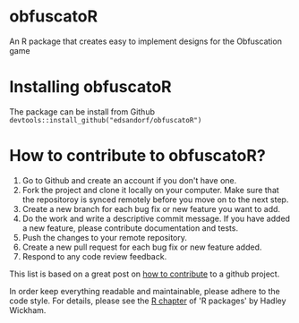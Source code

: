 # obfuscatoR
An R package that creates easy to implement designs for the Obfuscation game

#   Installing obfuscatoR
The package can be install from Github `devtools::install_github("edsandorf/obfuscatoR")`

# How to contribute to obfuscatoR?
1. Go to Github and create an account if you don't have one.
2. Fork the project and clone it locally on your computer. Make sure that the repositoroy is synced remotely before you move on to the next step.
3. Create a new branch for each bug fix or new feature you want to add.
4. Do the work and write a descriptive commit message. If you have added a new feature, please contribute documentation and tests. 
5. Push the changes to your remote repository.
6. Create a new pull request for each bug fix or new feature added.
7. Respond to any code review feedback.


This list is based on a great post on [how to contribute](https://akrabat.com/the-beginners-guide-to-contributing-to-a-github-project/) to a github project. 

In order keep everything readable and maintainable, please adhere to the code style. For details, please see the [R chapter](http://r-pkgs.had.co.nz/r.html) of 'R packages' by Hadley Wickham.
